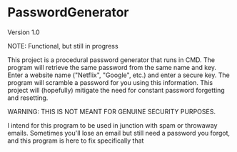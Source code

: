 # PasswordGenerator
Version 1.0

NOTE: Functional, but still in progress

This project is a procedural password generator that runs in CMD.
The program will retrieve the same password from the same name and key.
Enter a website name ("Netflix", "Google", etc.) and enter a secure key. The program will scramble a password for you using this information.
This project will (hopefully) mitigate the need for constant password forgetting and resetting.

WARNING: THIS IS NOT MEANT FOR GENUINE SECURITY PURPOSES.

I intend for this program to be used in junction with spam or throwaway emails.
Sometimes you'll lose an email but still need a password you forgot, and this program is here to fix specifically that
